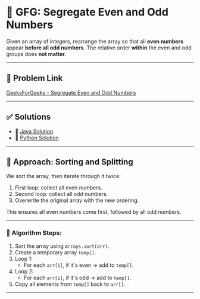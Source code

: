 # 🧩 GFG: Segregate Even and Odd Numbers

Given an array of integers, rearrange the array so that all **even numbers** appear **before all odd numbers**. The relative order **within** the even and odd groups does **not matter**.

---

## 🔗 Problem Link

[GeeksForGeeks - Segregate Even and Odd Numbers](https://www.geeksforgeeks.org/problems/segregate-even-and-odd-numbers4628/1)

---

## ✅ Solutions

- 🔹 [Java Solution](./Segregate_Even_Odd.java)
- 🔹 [Python Solution](./Segregate_Even_Odd.py)

---

## 🧠 Approach: Sorting and Splitting

We sort the array, then iterate through it twice:

1. First loop: collect all even numbers.
2. Second loop: collect all odd numbers.
3. Overwrite the original array with the new ordering.

This ensures all even numbers come first, followed by all odd numbers.

---

### 📌 Algorithm Steps:

1. Sort the array using `Arrays.sort(arr)`.
2. Create a temporary array `temp[]`.
3. Loop 1:
   - For each `arr[i]`, if it's even → add to `temp[]`.
4. Loop 2:
   - For each `arr[i]`, if it's odd → add to `temp[]`.
5. Copy all elements from `temp[]` back to `arr[]`.

---
